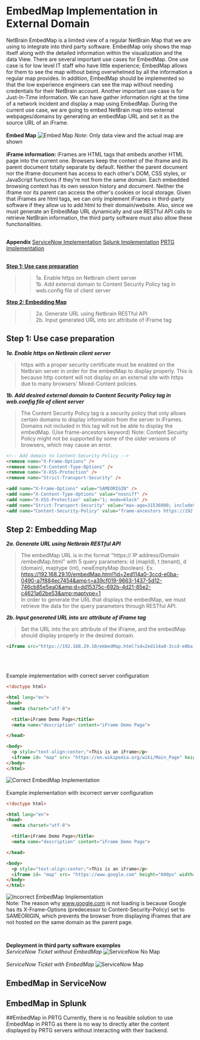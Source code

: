 
# EmbedMap Implementation in External Domain
NetBrain EmbedMap is a limited view of a regular NetBrain Map that we are using to integrate into third party software. EmbedMap only shows the map itself along with the detailed information within the visualization and the data View. There are several important use cases for EmbedMap. One use case is for low level IT staff who have little experience; EmbedMap allows for them to see the map without being overwhelmed by all the information a regular map provides. In addition, EmbedMap should be implemented so that the low experience engineers can see the map without needing credentials for their NetBrain account. Another important use case is for Just-In-Time information. We can have gather information right at the time of a network incident and display a map using EmbedMap. During the current use case, we are going to embed NetBrain map into external webpages/domains by generating an embedMap URL and set it as the source URL of an iFrame. 
<br>
<br>
**Embed Map**
![Embed Map](ServiceNowEmbedMap.PNG)
*Note*: Only data view and the actual map are shown
<br>
<br>
**iFrame information:**
iFrames are HTML tags that embeds another HTML page into the current one. Browsers keep the context of the iframe and its parent document totally separate by default. Neither the parent document nor the iframe document has access to each other's DOM, CSS styles, or JavaScript functions if they're not from the same domain. Each embedded browsing context has its own session history and document. Neither the iframe nor its parent can access the other's cookies or local storage. Given that iFrames are html tags, we can only implement iFrames in third-party software if they allow us to add html to their domain/website. Also, since we must generate an EmbedMap URL dynamically and use RESTful API calls to retrieve NetBrain information, the third party software must also allow these functionalities.
<br>
<br>

**Appendix**
[ServiceNow Implementation](#embedmap-in-servicenow)
[Splunk Implementation](#embedmap-in-splunk)
[PRTG Implementation](#embedmap-in-prtg)
<br>
<br>

**[Step 1: Use case preparation](Step-1:-Use-case-preparation)**
>> 1a. Enable https on Netbrain client server<br>
>> 1b. Add external domain to Content Security Policy tag in web.config file of client server<br>

**[Step 2: Embedding Map](Step-2:-Embedding-Map)**
>> 2a. Generate URL using Netbrain RESTful API<br>
>> 2b. Input generated URL into src attribute of iFrame tag<br>

## Step 1: Use case preparation
***1a. Enable https on Netbrain client server***
> https with a proper security certificate must be enabled on the Netbrain server in order for the embedMap to display properly. This is because http content will not display on an external site with https due to many browsers' Mixed-Content policies.

***1b. Add desired external domain to Content Security Policy tag in web.config file of client server***
> The Content Security Policy tag is a security policy that only allows certain domains to display information from the server in iFrames. Domains not included in this tag will not be able to display the embedMap. (Use frame-ancestors keyword)
>Note: Content Secuirty Policy might not be supported by some of the older versions of browsers, which may cause an error.

```html
<!-- Add domain to Content-Security-Policy -->
<remove name="X-Frame-Options" />
<remove name="X-Content-Type-Options" />
<remove name="X-XSS-Protection" />
<remove name="Strict-Transport-Security" />

<add name="X-Frame-Options" value="SAMEORIGIN" />
<add name="X-Content-Type-Options" value="nosniff" />
<add name="X-XSS-Protection" value="1; mode=block" />
<add name="Strict-Transport-Security" value="max-age=31536000; includeSubDomains; preload" />
<add name="Content-Security-Policy" value="frame-ancestors https://192.168.29.10:8080 https://dev85857.service-now.com/"/>
```

## Step 2: Embedding Map
***2a. Generate URL using Netbrain RESTful API***
>The embedMap URL is in the format "https:// IP address/Domain /embedMap.html" with 5 query parameters: id (mapId), t (tenant), d (domain), maptype (int), newEmptyMap (boolean). 
Ex. https://192.168.29.10/embedMap.html?id=2ed114a0-3ccd-e0ba-0490-a7f884ec7454&amp;t=a39cf019-9663-1437-5d12-746cb85e5ea0&amp;d=dd15375c-692b-4d21-85e2-c4621a62be53&amp;maptype=1  
In order to generate the URL that displays the embedMap, we must retrieve the data for the query parameters through RESTful API.

***2b. Input generated URL into src attribute of iFrame tag***
>Set the URL into the src attribute of the iFrame, and the embedMap should display properly in the desired domain.

```html
<iframe src="https://192.168.29.10/embedMap.html?id=2ed114a0-3ccd-e0ba-0490-a7f884ec7454&t=a39cf019-9663-1437-5d12-746cb85e5ea0&d=dd15375c-692b-4d21-85e2-c4621a62be53&maptype=1" height="600px" width="1125px"></iframe>
```
<br>
<br>

Example implementation with correct server configuration
```html
<!doctype html>

<html lang="en">
<head>
  <meta charset="utf-8">

  <title>iFrame Demo Page</title>
  <meta name="description" content="iFrame Demo Page">

</head>

<body>
  <p style="text-align:center;">This is an iFrame</p>
  <iframe id= "map" src= "https://en.wikipedia.org/wiki/Main_Page" height="600px" width="1125px" style="border:0"></iframe>
</body>
</html>
```
![Correct EmbedMap Implementation](EMDemo.PNG)
<br>
<br>
Example implementation with incorrect server configuration
```html
<!doctype html>

<html lang="en">
<head>
  <meta charset="utf-8">

  <title>iFrame Demo Page</title>
  <meta name="description" content="iFrame Demo Page">

</head>

<body>
  <p style="text-align:center;">This is an iFrame</p>
  <iframe id= "map" src= "https://www.google.com" height="600px" width="1125px" style="border:0"></iframe>
</body>
</html>
```
![Incorrect EmbedMap Implementation](EmbedMapFail.PNG)
<br>
Note: The reason why www.google.com is not loading is because Google has its X-Frame-Options (predecessor to Content-Security-Policy) set to SAMEORIGIN, which prevents the browser from displaying iFrames that are not hosted on the same domain as the parent page.

<br>

**Deployment in third party software examples**
<br>
*ServiceNow Ticket without EmbedMap*
![ServiceNow No Map](ServiceNowNoEmbedMap.PNG)
<br>
<br>
*ServiceNow Ticket with EmbedMap*
![ServiceNow Map](1111.png)

## EmbedMap in ServiceNow


## EmbedMap in Splunk


##EmbedMap in PRTG
Currently, there is no feasible solution to use EmbedMap in PRTG as there is no way to directly alter the content displayed by PRTG servers without interacting with their backend.
